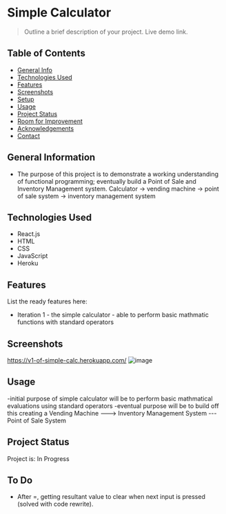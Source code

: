 # Simple Calculator
> Outline a brief description of your project.
> Live demo link. <!-- when hosted put demo link here -->

## Table of Contents
* [General Info](#general-information)
* [Technologies Used](#technologies-used)
* [Features](#features)
* [Screenshots](#screenshots)
* [Setup](#setup)
* [Usage](#usage)
* [Project Status](#project-status)
* [Room for Improvement](#room-for-improvement)
* [Acknowledgements](#acknowledgements)
* [Contact](#contact)
<!-- * [License](#license) -->


## General Information
- The purpose of this project is to demonstrate a working understanding of functional programming; eventually build a Point of Sale and Inventory Management system.
Calculator -> vending machine -> point of sale system -> inventory management system



## Technologies Used
- React.js
- HTML
- CSS
- JavaScript
- Heroku


## Features
List the ready features here:
- Iteration 1 - the simple calculator - able to perform basic mathmatic functions with standard operators 


## Screenshots
https://v1-of-simple-calc.herokuapp.com/
![image](https://user-images.githubusercontent.com/92126443/164110842-f3fae144-4952-4054-aa58-5c7eb6e473e3.png)




## Usage
-initial purpose of simple calculator will be to perform basic mathmatical evaluations using standard operators
-eventual purpose will be to build off this creating a Vending Machine ---> Inventory Management System --- Point of Sale System





## Project Status
Project is: In Progress


## To Do

- After =, getting resultant value to clear when next input is pressed (solved with code rewrite).



